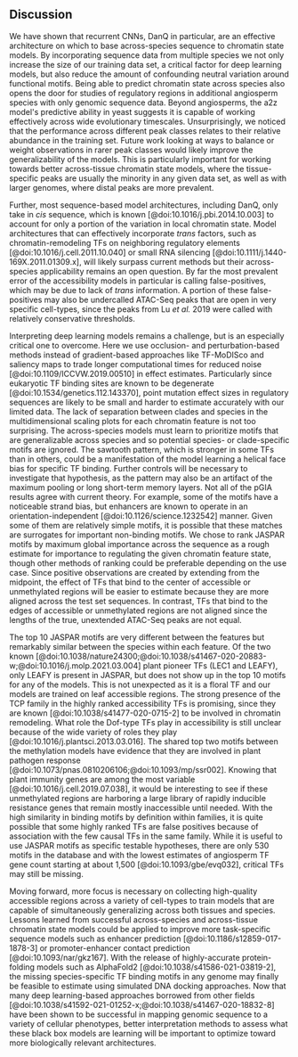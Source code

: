 ## Discussion

We have shown that recurrent CNNs, DanQ in particular, are an effective architecture on which to base across-species sequence to chromatin state models.
By incorporating sequence data from multiple species we not only increase the size of our training data set, a critical factor for deep learning models, but also reduce the amount of confounding neutral variation around functional motifs.
Being able to predict chromatin state across species also opens the door for studies of regulatory regions in additional angiosperm species with only genomic sequence data.
Beyond angiosperms, the a2z model's predictive ability in yeast suggests it is capable of working effectively across wide evolutionary timescales.
Unsurprisingly, we noticed that the performance across different peak classes relates to their relative abundance in the training set.
Future work looking at ways to balance or weight observations in rarer peak classes would likely improve the generalizability of the models.
This is particularly important for working towards better across-tissue chromatin state models, where the tissue-specific peaks are usually the minority in any given data set, as well as with larger genomes, where distal peaks are more prevalent.

Further, most sequence-based model architectures, including DanQ, only take in _cis_ sequence, which is known [@doi:10.1016/j.pbi.2014.10.003] to account for only a portion of the variation in local chromatin state.
Model architectures that can effectively incorporate _trans_ factors, such as chromatin-remodeling TFs on neighboring regulatory elements [@doi:10.1016/j.cell.2011.10.040] or small RNA silencing [@doi:10.1111/j.1440-169X.2011.01309.x], will likely surpass current methods but their across-species applicability remains an open question.
By far the most prevalent error of the accessibility models in particular is calling false-positives, which may be due to lack of _trans_ information.
A portion of these false-positives may also be undercalled ATAC-Seq peaks that are open in very specific cell-types, since the peaks from Lu _et al._ 2019 were called with relatively conservative thresholds.

Interpreting deep learning models remains a challenge, but is an especially critical one to overcome.
Here we use occlusion- and perturbation-based methods instead of gradient-based approaches like TF-MoDISco and saliency maps to trade longer computational times for reduced noise [@doi:10.1109/ICCVW.2019.00510] in effect estimates.
Particularly since eukaryotic TF binding sites are known to be degenerate [@doi:10.1534/genetics.112.143370], point mutation effect sizes in regulatory sequences are likely to be small and harder to estimate accurately with our limited data.
The lack of separation between clades and species in the multidimensional scaling plots for each chromatin feature is not too surprising.
The across-species models must learn to prioritize motifs that are generalizable across species and so potential species- or clade-specific motifs are ignored.
The sawtooth pattern, which is stronger in some TFs than in others, could be a manifestation of the model learning a helical face bias for specific TF binding.
Further controls will be necessary to investigate that hypothesis, as the pattern may also be an artifact of the maximum pooling or long short-term memory layers.
Not all of the pGIA results agree with current theory.
For example, some of the motifs have a noticeable strand bias, but enhancers are known to operate in an orientation-independent [@doi:10.1126/science.1232542] manner.
Given some of them are relatively simple motifs, it is possible that these matches are surrogates for important non-binding motifs.
We chose to rank JASPAR motifs by maximum global importance across the sequence as a rough estimate for importance to regulating the given chromatin feature state, though other methods of ranking could be preferable depending on the use case.
Since positive observations are created by extending from the midpoint, the effect of TFs that bind to the center of accessible or unmethylated regions will be easier to estimate because they are more aligned across the test set sequences.
In contrast, TFs that bind to the edges of accessible or unmethylated regions are not aligned since the lengths of the true, unextended ATAC-Seq peaks are not equal.

The top 10 JASPAR motifs are very different between the features but remarkably similar between the species within each feature.
Of the two known [@doi:10.1038/nature24300;@doi:10.1038/s41467-020-20883-w;@doi:10.1016/j.molp.2021.03.004] plant pioneer TFs (LEC1 and LEAFY), only LEAFY is present in JASPAR, but does not show up in the top 10 motifs for any of the models.
This is not unexpected as it is a floral TF and our models are trained on leaf accessible regions.
The strong presence of the TCP family in the highly ranked accessibility TFs is promising, since they are known [@doi:10.1038/s41477-020-0715-2] to be involved in chromatin remodeling.
What role the Dof-type TFs play in accessibility is still unclear because of the wide variety of roles they play [@doi:10.1016/j.plantsci.2013.03.016].
The shared top two motifs between the methylation models have evidence that they are involved in plant pathogen response [@doi:10.1073/pnas.0810206106;@doi:10.1093/mp/ssr002].
Knowing that plant immunity genes are among the most variable [@doi:10.1016/j.cell.2019.07.038], it would be interesting to see if these unmethylated regions are harboring a large library of rapidly inducible resistance genes that remain mostly inaccessible until needed.
With the high similarity in binding motifs by definition within families, it is quite possible that some highly ranked TFs are false positives because of association with the few causal TFs in the same family.
While it is useful to use JASPAR motifs as specific testable hypotheses, there are only 530 motifs in the database and with the lowest estimates of angiosperm TF gene count starting at about 1,500 [@doi:10.1093/gbe/evq032], critical TFs may still be missing.

Moving forward, more focus is necessary on collecting high-quality accessible regions across a variety of cell-types to train models that are capable of simultaneously generalizing across both tissues and species.
Lessons learned from successful across-species and across-tissue chromatin state models could be applied to improve more task-specific sequence models such as enhancer prediction [@doi:10.1186/s12859-017-1878-3] or promoter-enhancer contact prediction [@doi:10.1093/nar/gkz167].
With the release of highly-accurate protein-folding models such as AlphaFold2 [@doi:10.1038/s41586-021-03819-2], the missing species-specific TF binding motifs in any genome may finally be feasible to estimate using simulated DNA docking approaches.
Now that many deep learning-based approaches borrowed from other fields [@doi:10.1038/s41592-021-01252-x;@doi:10.1038/s41467-020-18832-8] have been shown to be successful in mapping genomic sequence to a variety of cellular phenotypes, better interpretation methods to assess what these black box models are learning will be important to optimize toward more biologically relevant architectures.
